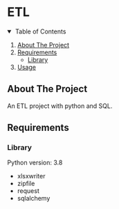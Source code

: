 # ETL
  
  
<!-- TABLE OF CONTENTS -->
<details open="open">
  <summary>&nbsp;Table of Contents</summary>
  <ol>
    <li>
      <a href="#about-the-project">About The Project</a>
    </li>
    <li>
      <a href="#requirements">Requirements</a>
      <ul>
        <li><a href="#library">Library</a></li>
      </ul>
    </li>
    <li><a href="#usage">Usage</a></li>
    
  </ol>
</details>

<!-- ABOUT THE PROJECT -->
## About The Project

An ETL project with python and SQL.


<!-- REQUIREMENTS -->

## Requirements

<!-- LIBRARY -->

### Library

Python version: 3.8
* xlsxwriter
* zipfile
* request
* sqlalchemy


<!--

## Usage

1. 

-->
 

